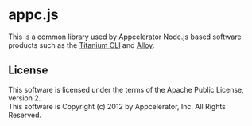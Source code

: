 appc.js
========


This is a common library used by Appcelerator Node.js based software products such as the 
[Titanium CLI](http://github.com/appcelerator/titanium) and [Alloy](http://github.com/appcelerator/alloy).



License
-------
This software is licensed under the terms of the Apache Public License, version 2.  
This software is Copyright (c) 2012 by Appcelerator, Inc. All Rights Reserved.


